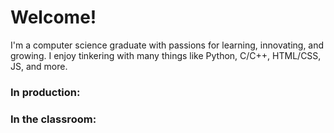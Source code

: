 # Welcome!
I'm a computer science graduate with passions for learning, innovating, and growing. I enjoy tinkering with many things like Python, C/C++, HTML/CSS, JS, and more.

### In production:

### In the classroom:
